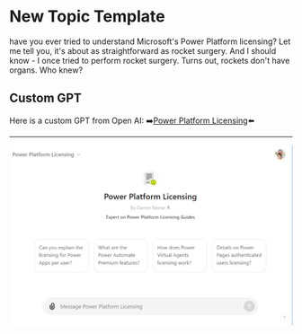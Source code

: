 # New Topic Template

have you ever tried to understand Microsoft's Power Platform licensing? Let me tell you, it's about as straightforward as rocket surgery. And I should know - I once tried to perform rocket surgery. Turns out, rockets don't have organs. Who knew?

## Custom GPT

Here is a custom GPT from Open AI: ➡️[Power Platform Licensing](https://chatgpt.com/g/g-XXO3vMv47-power-platform-licensing)⬅️

---

![Custom GPT Preview](custom-gpt-preview.png)